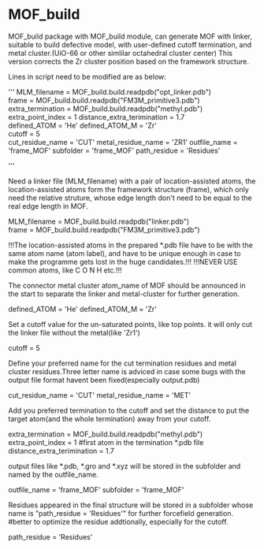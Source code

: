 # MOF_build

MOF_build package with MOF_build module, can generate MOF with linker, suitable to build defective model, with user-defined cutoff termination, and metal cluster.(UiO-66 or other simlilar octahedral cluster center)
This version corrects the Zr cluster position based on the framework structure.

Lines in script need to be modified are as below:

''' 
MLM_filename = MOF_build.build.readpdb("opt_linker.pdb")  
frame = MOF_build.build.readpdb("FM3M_primitive3.pdb") 
extra_termination = MOF_build.build.readpdb("methyl.pdb") 
extra_point_index = 1 
distance_extra_terimination = 1.7                                  
defined_ATOM = 'He' 
defined_ATOM_M = 'Zr'  
cutoff = 5  
cut_residue_name = 'CUT' 
metal_residue_name = 'ZR1' 
outfile_name = 'frame_MOF' 
subfolder = 'frame_MOF' 
path_residue = 'Residues' 

'''

Need a linker file (MLM_filename) with a pair of location-assisted atoms, the location-assisted atoms form the framework structure (frame),
which only need the relative struture, whose edge length don't need to be equal to the real edge length in MOF.
  
  MLM_filename = MOF_build.build.readpdb("linker.pdb")  
  frame = MOF_build.build.readpdb("FM3M_primitive3.pdb")       

!!!The location-assisted atoms in the prepared *.pdb file have to be with the same atom name (atom label), and have to be unique enough in case to make the programme gets lost in the huge candidates.!!!
!!!NEVER USE common atoms, like C O N H etc.!!!

The connector metal cluster atom_name of MOF should be announced in the start to separate the linker and metal-cluster for further generation.

  defined_ATOM = 'He'
  defined_ATOM_M = 'Zr'

Set a cutoff value for the un-saturated points, like top points. it will only cut the linker file without the metal(like 'Zr1')

  cutoff = 5  

Define your preferred name for the cut termination residues and metal cluster residues.Three letter name is adviced in case some bugs with the output file format havent been fixed(especially output.pdb)

  cut_residue_name = 'CUT'
  metal_residue_name = 'MET'

Add you preferred termination to the cutoff and set the distance to put the target atom(and the whole termination) away from your cutoff.

extra_termination = MOF_build.build.readpdb("methyl.pdb")
extra_point_index = 1 #first atom in the termination *.pdb file
distance_extra_terimination = 1.7

output files like *.pdb, *.gro and *.xyz will be stored in the subfolder and named by the outfile_name.

outfile_name = 'frame_MOF'
subfolder = 'frame_MOF'

Residues appeared in the final structure will be stored in a subfolder whose name is "path_residue = 'Residues'" for further forcefield generation.
#better to optimize the residue addtionally, especially for the cutoff.

path_residue = 'Residues'
